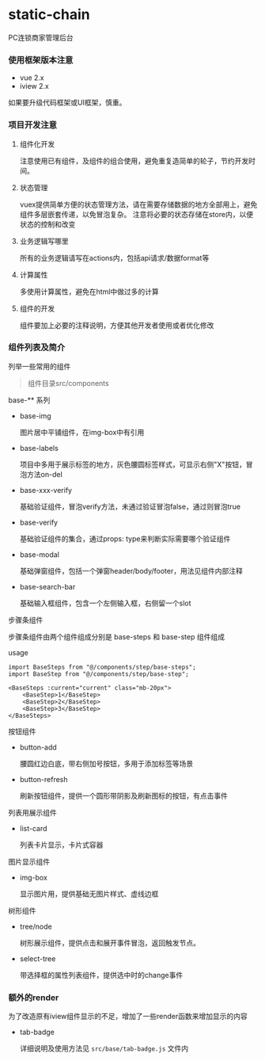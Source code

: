 # static-chain

PC连锁商家管理后台

### 使用框架版本注意

- vue 2.x
- iview 2.x

如果要升级代码框架或UI框架，慎重。

### 项目开发注意

1. 组件化开发

   注意使用已有组件，及组件的组合使用，避免重复造简单的轮子，节约开发时间。

2. 状态管理

   vuex提供简单方便的状态管理方法，请在需要存储数据的地方全部用上，避免组件多层嵌套传递，以免冒泡复杂。
   注意将必要的状态存储在store内，以便状态的控制和改变
   
3. 业务逻辑写哪里

   所有的业务逻辑请写在actions内，包括api请求/数据format等

4. 计算属性

   多使用计算属性，避免在html中做过多的计算
   
5. 组件的开发

   组件要加上必要的注释说明，方便其他开发者使用或者优化修改

### 组件列表及简介

列举一些常用的组件

> 组件目录src/components

base-** 系列

- base-img
 
  图片居中平铺组件，在img-box中有引用
  
- base-labels

  项目中多用于展示标签的地方，灰色腰圆标签样式，可显示右侧"X"按钮，冒泡方法on-del
  
- base-xxx-verify

  基础验证组件，冒泡verify方法，未通过验证冒泡false，通过则冒泡true
  
- base-verify

  基础验证组件的集合，通过props: type来判断实际需要哪个验证组件
  
- base-modal

  基础弹窗组件，包括一个弹窗header/body/footer，用法见组件内部注释
  
- base-search-bar

  基础输入框组件，包含一个左侧输入框，右侧留一个slot
  
步骤条组件

步骤条组件由两个组件组成分别是 base-steps 和 base-step 组件组成  

 usage
 
    import BaseSteps from "@/components/step/base-steps";
    import BaseStep from "@/components/step/base-step";
 
    <BaseSteps :current="current" class="mb-20px">
        <BaseStep>1</BaseStep>
        <BaseStep>2</BaseStep>
        <BaseStep>3</BaseStep>
    </BaseSteps>


按钮组件
  
- button-add

  腰圆红边白底，带右侧加号按钮，多用于添加标签等场景
  
- button-refresh

  刷新按钮组件，提供一个圆形带阴影及刷新图标的按钮，有点击事件
  
列表用展示组件  

- list-card 

  列表卡片显示，卡片式容器
  
图片显示组件

- img-box

  显示图片用，提供基础无图片样式、虚线边框
  
树形组件

- tree/node

  树形展示组件，提供点击和展开事件冒泡，返回触发节点。
  
- select-tree

  带选择框的属性列表组件，提供选中时的change事件
  
### 额外的render

为了改造原有iview组件显示的不足，增加了一些render函数来增加显示的内容

- tab-badge

  详细说明及使用方法见 `src/base/tab-badge.js` 文件内
